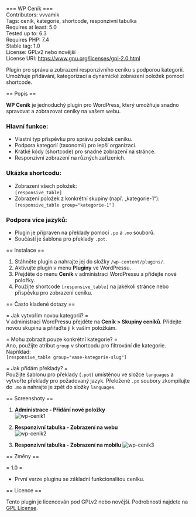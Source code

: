 === WP Ceník ===  
Contributors: vvvamik  
Tags: ceník, kategorie, shortcode, responzivní tabulka  
Requires at least: 5.0  
Tested up to: 6.3  
Requires PHP: 7.4  
Stable tag: 1.0  
License: GPLv2 nebo novější  
License URI: https://www.gnu.org/licenses/gpl-2.0.html  

Plugin pro správu a zobrazení responzivního ceníku s podporou kategorií. Umožňuje přidávání, kategorizaci a dynamické zobrazení položek pomocí shortcode.

== Popis ==

**WP Ceník** je jednoduchý plugin pro WordPress, který umožňuje snadno spravovat a zobrazovat ceníky na vašem webu.  

### Hlavní funkce:
- Vlastní typ příspěvku pro správu položek ceníku.  
- Podpora kategorií (taxonomií) pro lepší organizaci.  
- Krátké kódy (shortcode) pro snadné zobrazení na stránce.  
- Responzivní zobrazení na různých zařízeních.  

### Ukázka shortcodu:
- Zobrazení všech položek:  
  `[responsive_table]`  
- Zobrazení položek z konkrétní skupiny (např. „kategorie-1“):  
  `[responsive_table group="kategorie-1"]`  

### Podpora více jazyků:
- Plugin je připraven na překlady pomocí `.po` a `.mo` souborů.  
- Součástí je šablona pro překlady `.pot`.  

== Instalace ==

1. Stáhněte plugin a nahrajte jej do složky `/wp-content/plugins/`.  
2. Aktivujte plugin v menu **Pluginy** ve WordPressu.  
3. Přejděte do menu **Ceník** v administraci WordPressu a přidejte nové položky.  
4. Použijte shortcode `[responsive_table]` na jakékoli stránce nebo příspěvku pro zobrazení ceníku.  

== Často kladené dotazy ==

= Jak vytvořím novou kategorii? =  
V administraci WordPressu přejděte na **Ceník > Skupiny ceníků**. Přidejte novou skupinu a přiřaďte ji k vašim položkám.

= Mohu zobrazit pouze konkrétní kategorie? =  
Ano, použijte atribut `group` v shortcodu pro filtrování dle kategorie. Například:  
`[responsive_table group="vase-kategorie-slug"]`

= Jak přidám překlady? =  
Použijte šablonu pro překlady (`.pot`) umístěnou ve složce `languages` a vytvořte překlady pro požadovaný jazyk. Přeložené `.po` soubory zkompilujte do `.mo` a nahrajte je zpět do složky `languages`.

== Screenshoty ==

1. **Administrace - Přidání nové položky**  
   ![wp-cenik1](https://github.com/user-attachments/assets/2d4eba9b-33ab-4942-afad-8ccb0aee1c25)

2. **Responzivní tabulka - Zobrazení na webu**  
   ![wp-cenik2](https://github.com/user-attachments/assets/ea509eab-f530-4725-8fd5-71d397578706)

3. **Responzivní tabulka - Zobrazení na mobilu**
   ![wp-cenik3](https://github.com/user-attachments/assets/c596134c-bc42-40bb-9c7a-03155119954f)


== Změny ==

= 1.0 =  
- První verze pluginu se základní funkcionalitou ceníku.  

== Licence ==

Tento plugin je licencován pod GPLv2 nebo novější. Podrobnosti najdete na [GPL License](https://www.gnu.org/licenses/gpl-2.0.html).
